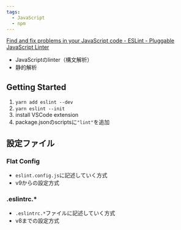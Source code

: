 ```yaml
---
tags:
  - JavaScript
  - npm
---
```

[Find and fix problems in your JavaScript code - ESLint - Pluggable JavaScript Linter](https://eslint.org/)

- JavaScriptのlinter（構文解析）
- 静的解析

## Getting Started
1. `yarn add eslint --dev`
2. `yarn eslint --init`
3. install VSCode extension
4. package.jsonのscriptsに`"lint"`を追加

## 設定ファイル
### Flat Config
- `eslint.config.js`に記述していく方式
- v9からの設定方式
### .eslintrc.*
- `.eslintrc.*`ファイルに記述していく方式
- v8までの設定方式